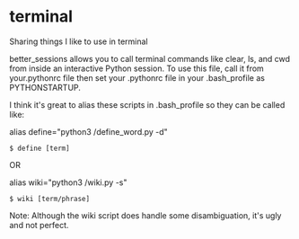 # terminal
Sharing things I like to use in terminal

better_sessions allows you to call terminal commands like clear, ls, and cwd from inside an interactive Python session. To use this file, call it from your.pythonrc file then set your .pythonrc file in your .bash_profile as PYTHONSTARTUP.

I think it's great to alias these scripts in .bash_profile so they can be called like:

alias define="python3 <path>/define_word.py -d"
```
$ define [term]
```
OR
  
alias wiki="python3 <path>/wiki.py -s"
```
$ wiki [term/phrase]
```
Note: Although the wiki script does handle some disambiguation, it's ugly and not perfect.
